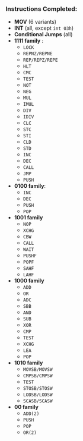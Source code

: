 ### Instructions Completed:

- **MOV** (6 variants)
- **INT** (all, except `int 03h`)
- **Conditional Jumps** (all)
- **1111 family** :
  - `LOCK`
  - `REPNZ/REPNE`
  - `REP/REPZ/REPE`
  - `HLT`
  - `CMC`
  - `TEST`
  - `NOT`
  - `NEG`
  - `MUL`
  - `IMUL`
  - `DIV`
  - `IDIV`
  - `CLC`
  - `STC`
  - `STI`
  - `CLD`
  - `STD`
  - `INC`
  - `DEC`
  - `CALL`
  - `JMP`
  - `PUSH`
- **0100 family**:
  - `INC`
  - `DEC`
  - `PUSH`
  - `POP`
- **1001 family**
  - `NOP`
  - `XCHG`
  - `CBW`
  - `CALL`
  - `WAIT`
  - `PUSHF`
  - `POPF`
  - `SAHF`
  - `LAHF`
- **1000 family**
  - `ADD`
  - `OR`
  - `ADC`
  - `SBB`
  - `AND`
  - `SUB`
  - `XOR`
  - `CMP`
  - `TEST`
  - `XCHG`
  - `LEA`
  - `POP`
- **1010 family**
  - `MOVSB/MOVSW`
  - `CMPSB/CMPSW`
  - `TEST`
  - `STOSB/STOSW`
  - `LODSB/LODSW`
  - `SCASB/SCASW`
- **00 family**
  - `ADD(2)`
  - `PUSH`
  - `POP`
  - `OR(2)`